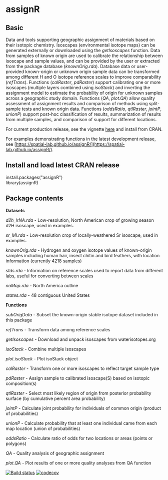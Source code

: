 # assignR

## Basic

Data and tools supporting geographic assignment of materials based on their isotopic chemistry. Isoscapes (environmental isotope maps) can be generated externally or downloaded using the *getIsoscapes* function. Data from samples of known origin are used to calibrate the relationship between isoscape and sample values, and can be provided by the user or extracted from the package database (*knownOrig.rda*). Database data or user-provided known-origin or unknown origin sample data can be transformed among different H and O isotope reference scales to improve comparability (*refTrans*). Functions (*calRaster*, *pdRaster*) support calibrating one or more isoscapes (multiple layers combined using *isoStack*) and inverting the assignment model to estimate the probability of origin for unknown samples across a geographic study domain. Functions (*QA*, *plot.QA*) allow quality assessment of assignment results and comparison of methods using split-sample tests and known origin data. Functions (*oddsRatio*, *qtlRaster*, *jointP*, *unionP*) support post-hoc classification of results, summarization of results from multiple samples, and comparison of support for different locations.

For current production release, see the vignette [here](https://CRAN.R-project.org/package=assignR) and install from CRAN.

For examples demonstrating functions in the latest development release, see [https://spatial-lab.github.io/assignR/](https://spatial-lab.github.io/assignR/).

## Install and load latest CRAN release
install.packages("assignR")     
library(assignR)

## Package contents

**Datasets**

*d2h_lrNA.rda* - Low-resolution, North American crop of growing season d2H isoscape, used in examples.

*sr_MI.rda* - Low-resolution crop of locally-weathered Sr isoscape, used in examples.

*knownOrig.rda*	- Hydrogen and oxygen isotope values of known-origin samples including human hair, insect chitin and bird feathers, with location information (currently 4218 samples)

*stds.rda* - Information on reference scales used to report data from different labs, useful for converting between scales

*naMap.rda* - North America outline

*states.rda* - 48 contiguous United States

**Functions**

*subOrigData* - Subset the known-origin stable isotope dataset included in this package

*refTrans* - Transform data among reference scales

*getIsoscapes* - Download and unpack isoscapes from waterisotopes.org

*isoStack* - Combine multiple isoscapes

*plot.isoStack* - Plot isoStack object

*calRaster* - Transform one or more isoscapes to reflect target sample type

*pdRaster* - Assign sample to calibrated isoscape(S) based on isotopic composition(s)

*qtlRaster* - Select most likely region of origin from posterior probability surface (by cumulative percent area probability)

*jointP* - Calculate joint probability for individuals of common origin (product of probabilities)

*unionP* - Calculate probability that at least one individual came from each map location (union of probabilities)

*oddsRatio* - Calculate ratio of odds for two locations or areas (points or polygons)

*QA* - Quality analysis of geographic assignment

*plot.QA* - Plot results of one or more quality analyses from QA function

<!-- badges: start -->
  [![Build status](https://github.com/SPATIAL-Lab/assignR/actions/workflows/r.yml/badge.svg)](https://github.com/SPATIAL-Lab/assignR/actions)
  [![codecov](https://codecov.io/gh/SPATIAL-Lab/assignR/branch/master/graph/badge.svg)](https://codecov.io/gh/SPATIAL-Lab/assignR) 
  <!-- badges: end -->

